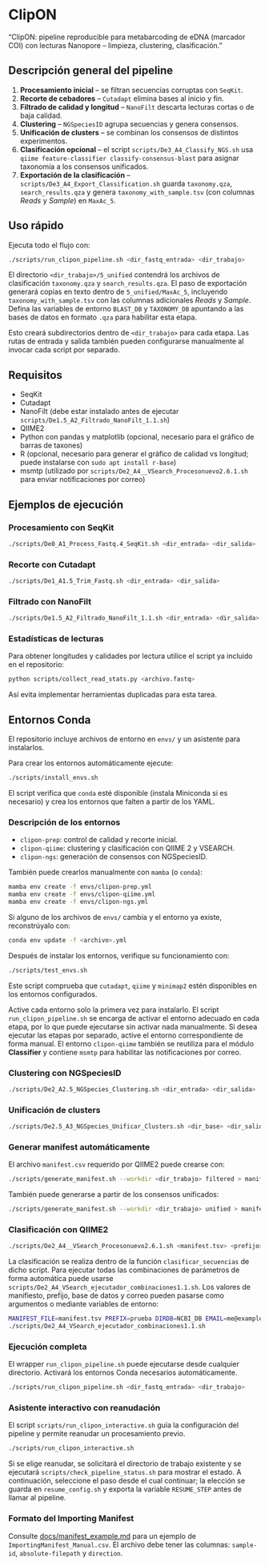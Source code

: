 # ClipON

“ClipON: pipeline reproducible para metabarcoding de eDNA (marcador COI) con lecturas Nanopore – limpieza, clustering, clasificación.”
## Descripción general del pipeline

1. **Procesamiento inicial** – se filtran secuencias corruptas con `SeqKit`.
2. **Recorte de cebadores** – `Cutadapt` elimina bases al inicio y fin.
3. **Filtrado de calidad y longitud** – `NanoFilt` descarta lecturas cortas o de baja calidad.
4. **Clustering** – `NGSpeciesID` agrupa secuencias y genera consensos.
5. **Unificación de clusters** – se combinan los consensos de distintos experimentos.
6. **Clasificación opcional** – el script `scripts/De3_A4_Classify_NGS.sh` usa `qiime feature-classifier classify-consensus-blast` para asignar taxonomía a los consensos unificados.
7. **Exportación de la clasificación** – `scripts/De3_A4_Export_Classification.sh` guarda `taxonomy.qza`, `search_results.qza` y genera `taxonomy_with_sample.tsv` (con columnas *Reads* y *Sample*) en `MaxAc_5`.


## Uso rápido

Ejecuta todo el flujo con:

```bash
./scripts/run_clipon_pipeline.sh <dir_fastq_entrada> <dir_trabajo>
```
El directorio `<dir_trabajo>/5_unified` contendrá los archivos de clasificación
`taxonomy.qza` y `search_results.qza`. El paso de exportación generará copias en
texto dentro de `5_unified/MaxAc_5`, incluyendo `taxonomy_with_sample.tsv` con
las columnas adicionales *Reads* y *Sample*. Defina las variables de entorno
`BLAST_DB` y `TAXONOMY_DB` apuntando a las bases de datos en formato `.qza` para
habilitar esta etapa.

Esto creará subdirectorios dentro de `<dir_trabajo>` para cada etapa.
Las rutas de entrada y salida también pueden configurarse manualmente al invocar cada script por separado.
## Requisitos

 - SeqKit
 - Cutadapt
 - NanoFilt (debe estar instalado antes de ejecutar
   `scripts/De1.5_A2_Filtrado_NanoFilt_1.1.sh`)
 - QIIME2
 - Python con pandas y matplotlib (opcional, necesario para el gráfico de
   barras de taxones)
 - R (opcional, necesario para generar el gráfico de calidad vs longitud;
   puede instalarse con `sudo apt install r-base`)
 - msmtp (utilizado por `scripts/De2_A4__VSearch_Procesonuevo2.6.1.sh` para
   enviar notificaciones por correo)

## Ejemplos de ejecución

### Procesamiento con SeqKit
```bash
./scripts/De0_A1_Process_Fastq.4_SeqKit.sh <dir_entrada> <dir_salida>
```

### Recorte con Cutadapt
```bash
./scripts/De1_A1.5_Trim_Fastq.sh <dir_entrada> <dir_salida>
```

### Filtrado con NanoFilt
```bash
./scripts/De1.5_A2_Filtrado_NanoFilt_1.1.sh <dir_entrada> <dir_salida> <log_file>
```

### Estadísticas de lecturas
Para obtener longitudes y calidades por lectura utilice el script ya incluido
en el repositorio:

```bash
python scripts/collect_read_stats.py <archivo.fastq>
```
Así evita implementar herramientas duplicadas para esta tarea.

## Entornos Conda

El repositorio incluye archivos de entorno en `envs/` y un asistente para instalarlos.

Para crear los entornos automáticamente ejecute:

```bash
./scripts/install_envs.sh
```

El script verifica que `conda` esté disponible (instala Miniconda si es necesario) y crea los entornos que falten a partir de los YAML.

### Descripción de los entornos

- `clipon-prep`: control de calidad y recorte inicial.
- `clipon-qiime`: clustering y clasificación con QIIME 2 y VSEARCH.
- `clipon-ngs`: generación de consensos con NGSpeciesID.

También puede crearlos manualmente con `mamba` (o `conda`):

```bash
mamba env create -f envs/clipon-prep.yml
mamba env create -f envs/clipon-qiime.yml
mamba env create -f envs/clipon-ngs.yml
```

Si alguno de los archivos de `envs/` cambia y el entorno ya existe, reconstrúyalo con:

```bash
conda env update -f <archivo>.yml
```

Después de instalar los entornos, verifique su funcionamiento con:

```bash
./scripts/test_envs.sh
```

Este script comprueba que `cutadapt`, `qiime` y `minimap2` estén disponibles en los
entornos configurados.

Active cada entorno solo la primera vez para instalarlo. El script `run_clipon_pipeline.sh` se encarga de activar el entorno adecuado en cada etapa, por lo que puede ejecutarse sin activar nada manualmente. Si desea ejecutar las etapas por separado, active el entorno correspondiente de forma manual. El entorno `clipon-qiime` también se reutiliza para el módulo **Classifier** y contiene `msmtp` para habilitar las notificaciones por correo.


### Clustering con NGSpeciesID
```bash
./scripts/De2_A2.5_NGSpecies_Clustering.sh <dir_entrada> <dir_salida>
```

### Unificación de clusters
```bash
./scripts/De2.5_A3_NGSpecies_Unificar_Clusters.sh <dir_base> <dir_salida>
```

### Generar manifest automáticamente
El archivo `manifest.csv` requerido por QIIME2 puede crearse con:

```bash
./scripts/generate_manifest.sh --workdir <dir_trabajo> filtered > manifest.csv
```

También puede generarse a partir de los consensos unificados:

```bash
./scripts/generate_manifest.sh --workdir <dir_trabajo> unified > manifest.csv
```

### Clasificación con QIIME2
```bash
./scripts/De2_A4__VSearch_Procesonuevo2.6.1.sh <manifest.tsv> <prefijo> <dirDB> <email> <cluster_identity> <blast_identity> <maxaccepts>
```
La clasificación se realiza dentro de la función `clasificar_secuencias` de dicho script.
Para ejecutar todas las combinaciones de parámetros de forma automática puede usarse
`scripts/De2_A4_VSearch_ejecutador_combinaciones1.1.sh`. Los valores de manifiesto, prefijo,
base de datos y correo pueden pasarse como argumentos o mediante variables de entorno:
```bash
MANIFEST_FILE=manifest.tsv PREFIX=prueba DIRDB=NCBI_DB EMAIL=me@example.com \
./scripts/De2_A4_VSearch_ejecutador_combinaciones1.1.sh
```

### Ejecución completa
El wrapper `run_clipon_pipeline.sh` puede ejecutarse desde cualquier
directorio.  Activará los entornos Conda necesarios automáticamente.

```bash
./scripts/run_clipon_pipeline.sh <dir_fastq_entrada> <dir_trabajo>
```

### Asistente interactivo con reanudación
El script `scripts/run_clipon_interactive.sh` guía la configuración del pipeline y permite reanudar un procesamiento previo.

```bash
./scripts/run_clipon_interactive.sh
```

Si se elige reanudar, se solicitará el directorio de trabajo existente y se ejecutará `scripts/check_pipeline_status.sh` para mostrar el estado. A continuación, seleccione el paso desde el cual continuar; la elección se guarda en `resume_config.sh` y exporta la variable `RESUME_STEP` antes de llamar al pipeline.

### Formato del Importing Manifest
Consulte [docs/manifest_example.md](docs/manifest_example.md) para un ejemplo de `ImportingManifest_Manual.csv`. El archivo debe tener las columnas:
`sample-id`, `absolute-filepath` y `direction`.

